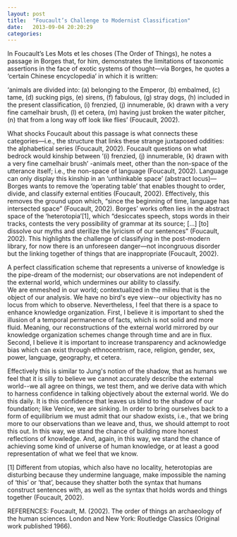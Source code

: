 ```yaml
---
layout: post
title:  "Foucault’s Challenge to Modernist Classification"
date:   2013-09-04 20:20:29
categories:
---
```


In Foucault’s Les Mots et les choses (The Order of Things), he notes a passage in Borges that, for him,
demonstrates the limitations of taxonomic assertions in the face of exotic systems of thought—via Borges,
he quotes a ‘certain Chinese encyclopedia’ in which it is written:

‘animals are divided into: (a) belonging to the Emperor, (b) embalmed, (c) tame, (d) sucking pigs, (e) sirens,
(f) fabulous, (g) stray dogs, (h) included in the present classification, (i) frenzied, (j) innumerable,
(k) drawn with a very fine camelhair brush, (l) et cetera, (m) having just broken the water pitcher, (n) that
from a long way off look like flies’ (Foucault, 2002).

What shocks Foucault about this passage is what connects these categories—i.e., the structure that links
these strange juxtaposed oddities: the alphabetical series (Foucault, 2002).  Foucault questions on what
bedrock would kinship between ‘(i) frenzied, (j) innumerable, (k) drawn with a very fine camelhair brush’
-animals meet, other than the non-space of the utterance itself; i.e., the non-space of language
(Foucault, 2002).  Language can only display this kinship in an ‘unthinkable space’ (abstract locus)—Borges
wants to remove the ‘operating table’ that enables thought to order, divide, and classify external entities
(Foucault, 2002).  Effectively, this removes the ground upon which, “since the beginning of time, language
has intersected space” (Foucault, 2002).  Borges’ works often lies in the abstract space of the ‘heterotopia’[1],
which “desiccates speech, stops words in their tracks, contests the very possibility of grammar at its source;
[…] [to] dissolve our myths and sterilize the lyricism of our sentences” (Foucault, 2002).  This highlights
the challenge of classifying in the post-modern library, for now there is an unforeseen danger—not incongruous
disorder but the linking together of things that are inappropriate (Foucault, 2002).

A perfect classification scheme that represents a universe of knowledge is the pipe-dream of the modernist;
our observations are not independent of the external world, which undermines our ability to classify.  
We are enmeshed in our world; contextualized in the milieu that is the object of our analysis.  We have no
bird's eye view--our objectivity has no locus from which to observe.  Nevertheless, I feel that there is a
space to enhance knowledge organization.  First, I believe it is important to shed the illusion of a temporal
permanence of facts, which is not solid and more fluid.  Meaning, our reconstructions of the external world
mirrored by our knowledge organization schemes change through time and are in flux.  Second, I believe it is
important to increase transparency and acknowledge bias which can exist through ethnocentrism, race, religion,
gender, sex, power, language, geography, et cetera.

Effectively this is similar to Jung's notion of the shadow, that as humans we feel that it is silly to believe
we cannot accurately describe the external world--we all agree on things, we test them, and we derive data with
which to harness confidence in talking objectively about the external world.  We do this daily.  It is this
confidence that leaves us blind to the shadow of our foundation; like Venice, we are sinking.  In order to bring
ourselves back to a form of equilibrium we must admit that our shadow exists, i.e., that we bring more to our
observations than we leave and, thus, we should attempt to root this out.  In this way, we stand the chance of
building more honest reflections of knowledge.  And, again, in this way, we stand the chance of achieving some
kind of universe of human knowledge, or at least a good representation of what we feel that we know.




[1] Different from utopias, which also have no locality, heterotopias are disturbing because they undermine language, make impossible the naming of ‘this’ or ‘that’, because they shatter both the syntax that humans construct sentences with, as well as the syntax that holds words and things together (Foucault, 2002).

REFERENCES:
Foucault, M. (2002). The order of things an archaeology of the human sciences. London and New York: Routledge Classics (Original work published 1966).
